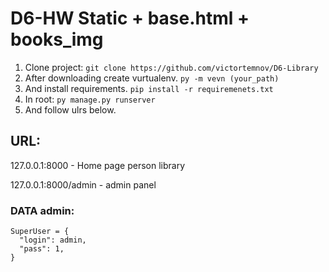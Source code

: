 # D6-HW Static + base.html + books_img

1. Clone project: `git clone https://github.com/victortemnov/D6-Library`
2. After downloading create vurtualenv. `py -m vevn (your_path)`
3. And install requirements. `pip install -r requiremenets.txt`
4. In root: `py manage.py runserver`
5. And follow ulrs below.

## URL:

127.0.0.1:8000 - Home page person library

127.0.0.1:8000/admin - admin panel

### DATA admin:

```
SuperUser = {
  "login": admin,
  "pass": 1,
}
```
